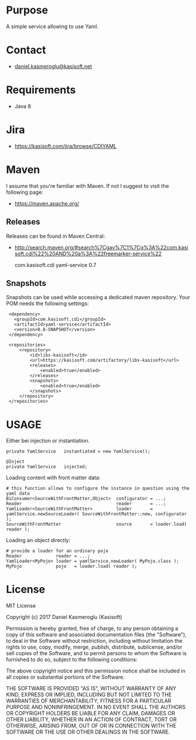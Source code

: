 Purpose
=======

A simple service allowing to use Yaml.


Contact
=======

* daniel.kasmeroglu@kasisoft.net


Requirements
============

 * Java 8


Jira
====

* https://kasisoft.com/jira/browse/CDIYAML


Maven
=====

I assume that you're familiar with Maven. If not I suggest to visit the following page:

* https://maven.apache.org/



Releases
--------

Releases can be found in Maven Central:

* http://search.maven.org/#search%7Cgav%7C1%7Cg%3A%22com.kasisoft.cdi%22%20AND%20a%3A%22freemarker-service%22

     <dependency>
         <groupId>com.kasisoft.cdi</groupId>
        <artifactId>yaml-service</artifactId>
        <version>0.7</version>
     </dependency>

Snapshots
---------

Snapshots can be used while accessing a dedicated maven repository. Your POM needs the following settings:

     <dependency>
       <groupId>com.kasisoft.cdi</groupId>
       <artifactId>yaml-service</artifactId>
       <version>0.8-SNAPSHOT</version>
     </dependency>
     
     <repositories>
         <repository>
             <id>libs-kasisoft</id>
             <url>https://kasisoft.com/artifactory/libs-kasisoft</url>
             <releases>
                 <enabled>true</enabled>
             </releases>
             <snapshots>
                 <enabled>true</enabled>
             </snapshots>
         </repository>
     </repositories>


USAGE
=====

Either bei injection or instantiation.

    private YamlService   instantiated = new YamlService();
    
    @Inject
    private YamlService   injected;


Loading content with front matter data:

    # this function allows to configure the instance in question using the yaml data
    BiConsumer<SourceWithFrontMatter,Object>  configurator = ...;
    Reader                                    reader       = ...;
    YamlLoader<SourceWithFrontMatter>         loader       = yamlService.newSourceLoader( SourceWithFrontMatter::new, configurator );
    SourceWithFrontMatter                     source       = loader.load( reader );


Loading an object directly:


    # provide a loader for an ordinary pojo
    Reader             reader = ...;
    YamlLoader<MyPojo> loader = yamlService.newLoader( MyPojo.class );
    MyPojo             pojo   = loader.load( reader );


  
License
=======

MIT License

Copyright (c) 2017 Daniel Kasmeroglu (Kasisoft)

Permission is hereby granted, free of charge, to any person obtaining a copy
of this software and associated documentation files (the "Software"), to deal
in the Software without restriction, including without limitation the rights
to use, copy, modify, merge, publish, distribute, sublicense, and/or sell
copies of the Software, and to permit persons to whom the Software is
furnished to do so, subject to the following conditions:

The above copyright notice and this permission notice shall be included in all
copies or substantial portions of the Software.

THE SOFTWARE IS PROVIDED "AS IS", WITHOUT WARRANTY OF ANY KIND, EXPRESS OR
IMPLIED, INCLUDING BUT NOT LIMITED TO THE WARRANTIES OF MERCHANTABILITY,
FITNESS FOR A PARTICULAR PURPOSE AND NONINFRINGEMENT. IN NO EVENT SHALL THE
AUTHORS OR COPYRIGHT HOLDERS BE LIABLE FOR ANY CLAIM, DAMAGES OR OTHER
LIABILITY, WHETHER IN AN ACTION OF CONTRACT, TORT OR OTHERWISE, ARISING FROM,
OUT OF OR IN CONNECTION WITH THE SOFTWARE OR THE USE OR OTHER DEALINGS IN THE
SOFTWARE.
